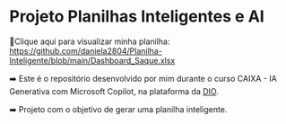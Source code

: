 # Projeto Planilhas Inteligentes e AI

📕Clique aqui para visualizar minha planilha: https://github.com/daniela2804/Planilha-Inteligente/blob/main/Dashboard_Saque.xlsx


➡️  Este é o repositório desenvolvido por mim durante o curso CAIXA - IA Generativa com Microsoft Copilot, na plataforma da [DIO](https://dio.me).
 
➡️  Projeto com o objetivo de gerar uma planilha inteligente.
  

